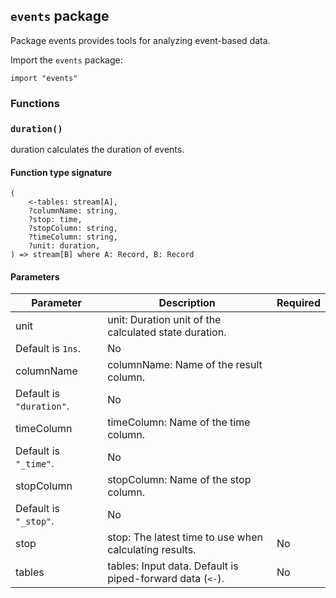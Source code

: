 ## `events` package

Package events provides tools for analyzing event-based data.

Import the `events` package:

```flux
import "events"
```

### Functions

### `duration()`

duration calculates the duration of events.

#### Function type signature

```flux
(
    <-tables: stream[A],
    ?columnName: string,
    ?stop: time,
    ?stopColumn: string,
    ?timeColumn: string,
    ?unit: duration,
) => stream[B] where A: Record, B: Record
```

#### Parameters

| Parameter | Description | Required |
| --- | --- | --- |
| unit | unit: Duration unit of the calculated state duration.
  Default is `1ns`. | No |
| columnName | columnName: Name of the result column.
  Default is `"duration"`. | No |
| timeColumn | timeColumn: Name of the time column.
  Default is `"_time"`. | No |
| stopColumn | stopColumn: Name of the stop column.
  Default is `"_stop"`. | No |
| stop | stop: The latest time to use when calculating results. | No |
| tables | tables: Input data. Default is piped-forward data (`<-`). | No |
